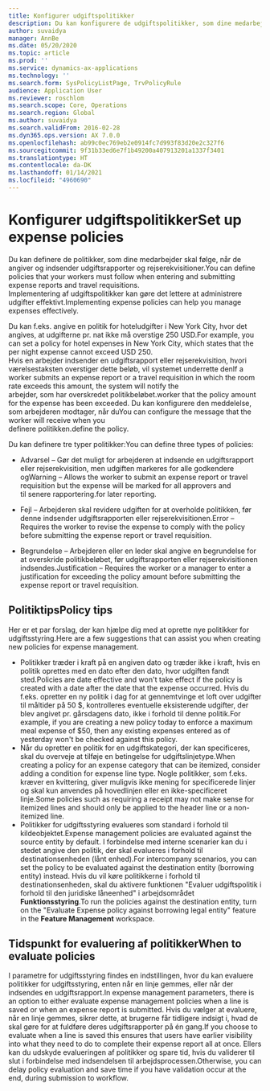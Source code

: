 ```yaml
---
title: Konfigurer udgiftspolitikker
description: Du kan konfigurere de udgiftspolitikker, som dine medarbejder skal følge, når de angiver og indsender udgiftsrapporter og rejserekvisitioner i Microsoft Dynamics 365 Finance.
author: suvaidya
manager: AnnBe
ms.date: 05/20/2020
ms.topic: article
ms.prod: ''
ms.service: dynamics-ax-applications
ms.technology: ''
ms.search.form: SysPolicyListPage, TrvPolicyRule
audience: Application User
ms.reviewer: roschlom
ms.search.scope: Core, Operations
ms.search.region: Global
ms.author: suvaidya
ms.search.validFrom: 2016-02-28
ms.dyn365.ops.version: AX 7.0.0
ms.openlocfilehash: ab99c0ec769eb2e0914fc7d993f83d20e2c327f6
ms.sourcegitcommit: 9f31b33ed6e7f1b49200a407913201a1337f3401
ms.translationtype: HT
ms.contentlocale: da-DK
ms.lasthandoff: 01/14/2021
ms.locfileid: "4960690"
---
```

# <a name="set-up-expense-policies"></a><span data-ttu-id="ba0dd-103">Konfigurer udgiftspolitikker</span><span class="sxs-lookup"><span data-stu-id="ba0dd-103">Set up expense policies</span></span>

<span data-ttu-id="ba0dd-104">Du kan definere de politikker, som dine medarbejder skal følge, når de angiver og indsender udgiftsrapporter og rejserekvisitioner.</span><span class="sxs-lookup"><span data-stu-id="ba0dd-104">You can define policies that your workers must follow when entering and submitting expense reports and travel requisitions.</span></span>         
<span data-ttu-id="ba0dd-105">Implementering af udgiftspolitikker kan gøre det lettere at administrere udgifter effektivt.</span><span class="sxs-lookup"><span data-stu-id="ba0dd-105">Implementing expense policies can help you manage expenses effectively.</span></span>         

<span data-ttu-id="ba0dd-106">Du kan f.eks. angive en politik for hoteludgifter i New York City, hvor det angives, at udgifterne pr. nat ikke må overstige 250 USD.</span><span class="sxs-lookup"><span data-stu-id="ba0dd-106">For example, you can set a policy for hotel expenses in New York City, which states that the per night expense cannot exceed USD 250.</span></span>       
<span data-ttu-id="ba0dd-107">Hvis en arbejder indsender en udgiftsrapport eller rejserekvisition, hvori værelsestaksten overstiger dette beløb, vil systemet underrette den</span><span class="sxs-lookup"><span data-stu-id="ba0dd-107">If a worker submits an expense report or a travel requisition in which the room rate exceeds this amount, the system will notify the</span></span>        
<span data-ttu-id="ba0dd-108">arbejder, som har overskredet politikbeløbet.</span><span class="sxs-lookup"><span data-stu-id="ba0dd-108">worker that the policy amount for the expense has been exceeded.</span></span> <span data-ttu-id="ba0dd-109">Du kan konfigurere den meddelelse, som arbejderen modtager, når du</span><span class="sxs-lookup"><span data-stu-id="ba0dd-109">You can configure the message that the worker will receive when you</span></span>        
<span data-ttu-id="ba0dd-110">definere politikken.</span><span class="sxs-lookup"><span data-stu-id="ba0dd-110">define the policy.</span></span>      
        
<span data-ttu-id="ba0dd-111">Du kan definere tre typer politikker:</span><span class="sxs-lookup"><span data-stu-id="ba0dd-111">You can define three types of policies:</span></span>         
        
- <span data-ttu-id="ba0dd-112">Advarsel – Gør det muligt for arbejderen at indsende en udgiftsrapport eller rejserekvisition, men udgiften markeres for alle godkendere og</span><span class="sxs-lookup"><span data-stu-id="ba0dd-112">Warning – Allows the worker to submit an expense report or travel requisition but the expense will be marked for all approvers and</span></span>        
  <span data-ttu-id="ba0dd-113">til senere rapportering.</span><span class="sxs-lookup"><span data-stu-id="ba0dd-113">for later reporting.</span></span>        

- <span data-ttu-id="ba0dd-114">Fejl – Arbejderen skal revidere udgiften for at overholde politikken, før denne indsender udgiftsrapporten eller rejserekvisitionen.</span><span class="sxs-lookup"><span data-stu-id="ba0dd-114">Error – Requires the worker to revise the expense to comply with the policy before submitting the expense report or travel requisition.</span></span>       
 
 - <span data-ttu-id="ba0dd-115">Begrundelse – Arbejderen eller en leder skal angive en begrundelse for at overskride politikbeløbet, før udgiftsrapporten eller rejserekvisitionen indsendes.</span><span class="sxs-lookup"><span data-stu-id="ba0dd-115">Justification – Requires the worker or a manager to enter a justification for exceeding the policy amount before submitting the expense report or travel requisition.</span></span>        

## <a name="policy-tips"></a><span data-ttu-id="ba0dd-116">Politiktips</span><span class="sxs-lookup"><span data-stu-id="ba0dd-116">Policy tips</span></span>
<span data-ttu-id="ba0dd-117">Her er et par forslag, der kan hjælpe dig med at oprette nye politikker for udgiftsstyring.</span><span class="sxs-lookup"><span data-stu-id="ba0dd-117">Here are a few suggestions that can assist you when creating new policies for expense management.</span></span> 
* <span data-ttu-id="ba0dd-118">Politikker træder i kraft på en angiven dato og træder ikke i kraft, hvis en politik oprettes med en dato efter den dato, hvor udgiften fandt sted.</span><span class="sxs-lookup"><span data-stu-id="ba0dd-118">Policies are date effective and won't take effect if the policy is created with a date after the date that the expense occurred.</span></span> <span data-ttu-id="ba0dd-119">Hvis du f.eks. opretter en ny politik i dag for at gennemtvinge et loft over udgifter til måltider på 50 $, kontrolleres eventuelle eksisterende udgifter, der blev angivet pr. gårsdagens dato, ikke i forhold til denne politik.</span><span class="sxs-lookup"><span data-stu-id="ba0dd-119">For example, if you are creating a new policy today to enforce a maximum meal expense of $50, then any existing expenses entered as of yesterday won't be checked against this policy.</span></span>
* <span data-ttu-id="ba0dd-120">Når du opretter en politik for en udgiftskategori, der kan specificeres, skal du overveje at tilføje en betingelse for udgiftslinjetype.</span><span class="sxs-lookup"><span data-stu-id="ba0dd-120">When creating a policy for an expense category that can be itemized, consider adding a condition for expense line type.</span></span> <span data-ttu-id="ba0dd-121">Nogle politikker, som f.eks. kræver en kvittering, giver muligvis ikke mening for specificerede linjer og skal kun anvendes på hovedlinjen eller en ikke-specificeret linje.</span><span class="sxs-lookup"><span data-stu-id="ba0dd-121">Some policies such as requiring a receipt may not make sense for itemized lines and should only be applied to the header line or a non-itemized line.</span></span> 
* <span data-ttu-id="ba0dd-122">Politikker for udgiftsstyring evalueres som standard i forhold til kildeobjektet.</span><span class="sxs-lookup"><span data-stu-id="ba0dd-122">Expense management policies are evaluated against the source entity by default.</span></span> <span data-ttu-id="ba0dd-123">I forbindelse med interne scenarier kan du i stedet angive den politik, der skal evalueres i forhold til destinationsenheden (lånt enhed).</span><span class="sxs-lookup"><span data-stu-id="ba0dd-123">For intercompany scenarios, you can set the policy to be evaluated against the destination entity (borrowing entity) instead.</span></span> <span data-ttu-id="ba0dd-124">Hvis du vil køre politikkerne i forhold til destinationsenheden, skal du aktivere funktionen "Evaluer udgiftspolitik i forhold til den juridiske låneenhed" i arbejdsområdet **Funktionsstyring**.</span><span class="sxs-lookup"><span data-stu-id="ba0dd-124">To run the policies against the destination entity, turn on the "Evaluate Expense policy against borrowing legal entity" feature in the **Feature Management** workspace.</span></span>

## <a name="when-to-evaluate-policies"></a><span data-ttu-id="ba0dd-125">Tidspunkt for evaluering af politikker</span><span class="sxs-lookup"><span data-stu-id="ba0dd-125">When to evaluate policies</span></span>

<span data-ttu-id="ba0dd-126">I parametre for udgiftsstyring findes en indstillingen, hvor du kan evaluere politikker for udgiftsstyring, enten når en linje gemmes, eller når der indsendes en udgiftsrapport.</span><span class="sxs-lookup"><span data-stu-id="ba0dd-126">In expense management parameters, there is an option to either evaluate expense management policies when a line is saved or when an expense report is submitted.</span></span> <span data-ttu-id="ba0dd-127">Hvis du vælger at evaluere, når en linje gemmes, sikrer dette, at brugerne får tidligere indsigt i, hvad de skal gøre for at fuldføre deres udgiftsrapporter på én gang.</span><span class="sxs-lookup"><span data-stu-id="ba0dd-127">If you choose to evaluate when a line is saved this ensures that users have earlier visibility into what they need to do to complete their expense report all at once.</span></span> <span data-ttu-id="ba0dd-128">Ellers kan du udskyde evalueringen af politikker og spare tid, hvis du validerer til slut i forbindelse med indsendelsen til arbejdsprocessen.</span><span class="sxs-lookup"><span data-stu-id="ba0dd-128">Otherwise, you can delay policy evaluation and save time if you have validation occur at the end, during submission to workflow.</span></span>
